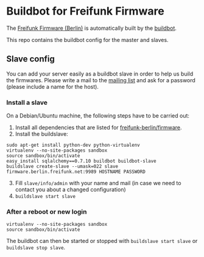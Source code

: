 # Buildbot for Freifunk Firmware

The [Freifunk Firmware (Berlin)](https://github.com/freifunk-berlin/firmware) is automatically built by the [buildbot](http://buildbot.berlin.freifunk.net).

This repo contains the buildbot config for the master and slaves.

## Slave config
You can add your server easily as a buildbot slave in order to help us build the firmwares. Please write a mail to the [mailing list](http://lists.berlin.freifunk.net/cgi-bin/mailman/listinfo/berlin) and ask for a password (please include a name for the host).

### Install a slave

On a Debian/Ubuntu machine, the following steps have to be carried out:

1. Install all dependencies that are listed for [freifunk-berlin/firmware](https://github.com/freifunk-berlin/firmware).
2. Install the buildslave:

  ```
  sudo apt-get install python-dev python-virtualenv
  virtualenv --no-site-packages sandbox
  source sandbox/bin/activate
  easy_install sqlalchemy==0.7.10 buildbot buildbot-slave
  buildslave create-slave --umask=022 slave firmware.berlin.freifunk.net:9989 HOSTNAME PASSWORD
  ```
3. Fill `slave/info/admin` with your name and mail (in case we need to contact you about a changed configuration)
4. ```buildslave start slave```

### After a reboot or new login
```
virtualenv --no-site-packages sandbox
source sandbox/bin/activate
```
The buildbot can then be started or stopped with
```buildslave start slave``` or ```buildslave stop slave```.
